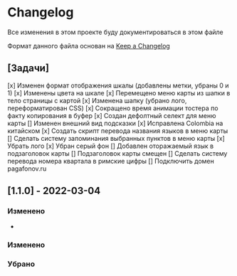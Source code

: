 # Changelog
Все изменения в этом проекте буду документироваться в этом файле

Формат данного файла основан на [Keep a Changelog](https://keepachangelog.com/en/1.0.0/)

## [Задачи]
[x] Изменен формат отображения шкалы (добавлены метки, убраны 0 и 1)
[x] Изменены цвета на шкале
[x] Перемещено меню карты из шапки в тело страницы с картой
[x] Изменена шапку (убрано лого, переформатирован CSS)
[x] Сокращено время анимации тостера по факту копирования в буфер
[x] Создан дефолтный селект для меню карты
[] Изменен внешний вид подсказки
[x] Исправлена Colombia на китайском
[x] Создать скрипт перевода названия языков в меню карты
[] Сделать систему запоминания выбранных пунктов в меню карты
[x] Убрать лого
[x] Убран серый фон
[] Добавлен оторажаемый язык в подзаголовок карты
[] Подзаголовок карты смещен
[] Сделать систему перевода номера квартала в римские цифры
[] Подключить домен pagafonov.ru

## [1.1.0] - 2022-03-04
### Изменено
- 

### Изменено

### Убрано